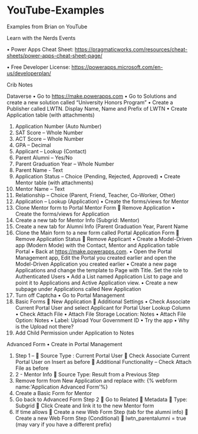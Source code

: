 # YouTube-Examples
Examples from Brian on YouTube

Learn with the Nerds Events

•	Power Apps Cheat Sheet: https://pragmaticworks.com/resources/cheat-sheets/power-apps-cheat-sheet-page/

•	Free Developer License: https://powerapps.microsoft.com/en-us/developerplan/ 

Crib Notes

Dataverse
•	Go to https://make.powerapps.com
•	Go to Solutions and create a new solution called “University Honors Program”
•	Create a Publisher called LWTN. Display Name, Name and Prefix of LWTN
•	Create Application table (with attachments)
1.	Application Number (Auto Number)
2.	SAT Score – Whole Number
3.	ACT Score – Whole Number
4.	GPA – Decimal
5.	Applicant – Lookup (Contact)
6.	Parent Alumni – Yes/No
7.	Parent Graduation Year – Whole Number
8.	Parent Name - Text
9.	Application Status – Choice (Pending, Rejected, Approved)
•	Create Mentor table (with attachments)
1.	Mentor Name – Text 
2.	Relationship – Choice (Parent, Friend, Teacher, Co-Worker, Other)
3.	Application – Lookup (Application)
•	Create the forms/views for Mentor
1.	Clone Mentor form to Portal Mentor Form 
	Remove Application
•	Create the forms/views for Application
1.	Create a new tab for Mentor Info (Subgrid: Mentor) 
2.	Create a new tab for Alumni Info (Parent Graduation Year, Parent Name
3.	Clone the Main form to a new form called Portal Application Form
	Remove Application Status
	Remove Applicant
•	Create a Model-Driven app (Modern Mode) with the Contact, Mentor and Application table
Portal
•	Back at https://make.powerapps.com. 
•	Open the Portal Management app, Edit the Portal you created earlier and open the Model-Driven Application you created earlier 
•	Create a new page Applications and change the template to Page with Title. Set the role to Authenticated Users
•	Add a List named Application List to page and point it to Applications and Active Application view. 
•	Create a new subpage under Applications called New Application
1.	Turn off Captcha
•	Go to Portal Management
1.	Basic Forms  New Application
	Additional Settings 
•	Check Associate Current Portal User and select Applicant for Portal User Lookup Column
•	Check Attach File
•	Attach File Storage Location: Notes
•	Attach File Option: Notes
•	Label: Upload Your Government ID
•	Try the app
•	Why is the Upload not there?
1.	Add Child Permission under Application to Notes

Advanced Form
•	Create in Portal Management
1.	Step 1 – 
	Source Type : Current Portal User
	Check Associate Current Portal User on Insert as before
	Additional Functionality – Check Attach File as before
2.	2 - Mentor Info
	Source Type: Result from a Previous Step
3.	Remove form from New Application and replace with: 
{% webform name:'Application Advanced Form'%} 
4.	Create a Basic Form for Mentor
5.	Go back to Advanced Form Step 2
	Go to Related  Metadata
	Type: Subgrid
	Click Create and link it to the new Mentor form
6.	If time allows
	Create a new Web Form Step (tab for the alumni info)
	Create a new Web Form Step (Conditional)
	lwtn_parentalumni = true (may vary if you have a different prefix)

